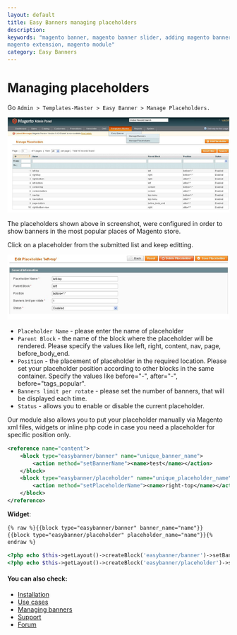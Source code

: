 ```yaml
---
layout: default
title: Easy Banners managing placeholders
description:
keywords: "magento banner, magento banner slider, adding magento banners,
magento extension, magento module"
category: Easy Banners
---
```


# Managing placeholders

Go `Admin > Templates-Master > Easy Banner > Manage Placeholders.`

![Easy Banners](/images/m1/extensions/easy-banners/manage-placeholders-grid.png)

The placeholders shown above in screenshot, were configured in order to show banners in the most popular places of Magento store.

Click on a placeholder from the submitted list and keep editting.

![Easy Banners](/images/m1/extensions/easy-banners/edit-placeholder.png)

-   `Placeholder Name` - please enter the name of placeholder
-   `Parent Block` - the name of the block where the placeholder will be rendered. Please specify the values like left, right, content, nav, page, before_body_end.
-   `Position` - the placement of placeholder in the required location. Please set your placeholder position according to other blocks in the same container. Specify the values like before="-", after="-", before="tags_popular".
-   `Banners limit per rotate` - please set the number of banners, that will be displayed each time.
-   `Status` - allows you to enable or disable the current placeholder.

Our module also allows you to put your placeholder manually via Magento xml files, widgets or inline php code in case you need a placeholder for specific position only.

```xml
<reference name="content">
    <block type="easybanner/banner" name="unique_banner_name">
        <action method="setBannerName"><name>test</name></action>
    </block>
    <block type="easybanner/placeholder" name="unique_placeholder_name">
        <action method="setPlaceholderName"><name>right-top</name></action>
    </block>
</reference>
```

**Widget**:

```
{% raw %}{{block type="easybanner/banner" banner_name="name"}}
{{block type="easybanner/placeholder" placeholder_name="name"}}{% endraw %}
```

```php
<?php echo $this->getLayout()->createBlock('easybanner/banner')->setBannerName('name')->toHtml(); ?>
<?php echo $this->getLayout()->createBlock('easybanner/placeholder')->setPlaceholderName('name')->toHtml(); ?>
```

#### You can also check:

*   [Installation](../installation/)
*   [Use cases](../use-cases/)
*   [Managing banners](../managing-banners/)
*   [Support](https://swissuplabs.com/contacts/)
*   [Forum](https://swissuplabs.com/magento-forum/)